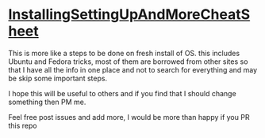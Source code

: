 # [InstallingSettingUpAndMoreCheatSheet](install_config_and_more_ubuntu_cheat_sheet.md)
This is more like a steps to be done on fresh install of OS.
this includes Ubuntu and Fedora tricks, most of them are borrowed
from other sites so that I have all the info in one place and not
to search for everything and may be skip some important steps.

I hope this will be useful to others and if you find that I should
change something then PM me.

Feel free post issues and add more, I would be more than happy if you PR this repo
